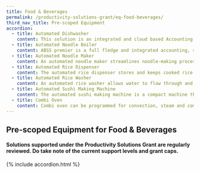 ```yaml
---
title: Food & Beverages
permalink: /productivity-solutions-grant/eq-food-beverages/
third_nav_title: Pre-scoped Equipment
accordion:
  - title: Automated Dishwasher
    content: This solution is an integrated and cloud based Accounting and Human Resource Management System with modular system structure provides fast, reliable and comprehensive accounting, payroll and financial reporting and real-time analysis capabilities, enabling faster, more compliant financial close and run real-time financial accounting and reporting processes.<br/><br/><a href="/productivity-solutions-grant/am-hrms/ahrmv3.0-pkga-10users/" target="_blank" style="color:#037e8a">Accounting and Human Resource Management Version 3.0 - Package A (10 Users)</a><br/> <a href="/productivity-solutions-grant/am-hrms/ahrmv3.0-pkgb-20users/" target="_blank" style="color:#037e8a">Accounting and Human Resource Management Version 3.0 - Package B (20 Users)</a><br/> <a href="/productivity-solutions-grant/am-hrms/ahrmv3.0-pkgc-50users/" target="_blank" style="color:#037e8a">Accounting and Human Resource Management Version 3.0 - Package C (50 Users)</a><br/><a href="/productivity-solutions-grant/am-hrms/ahrmv3.0-pkgd-ulusers/" target="_blank" style="color:#037e8a">Accounting and Human Resource Management Version 3.0 - Package D (Unlimited Users)</a>
  - title: Automated Noodle Boiler
    content: ABSS premier is a full fledge and integrated accounting, sales, inventory and multiple-currency management solution. The bundled packages support cloud-based access and backup features.<br/><br/><a href="/productivity-solutions-grant/am-sms/abssppv23-pkg-adv-3users/" target="_blank" style="color:#037e8a">ABSS Premier Plus Version 23 - Package (Advanced 3 Users)</a><br/><a href="/productivity-solutions-grant/am-sms/abssppv23-pkg-bsc-3users/" target="_blank" style="color:#037e8a">ABSS Premier Plus Version 23 - Package (Basic 3 Users)</a><br/><br/>ABSS premier is an on-premise full fledge and integrated accounting, sales, inventory and multiple-currency management solution.<br/><br/><a href="/productivity-solutions-grant/AMCIMSMS/" target="_blank" style="color:#037e8a">ABSS Premier Version 21 - Package (1 User - software only)</a><br/><a href="/productivity-solutions-grant/AMCIMSMS/" target="_blank" style="color:#037e8a">ABSS Premier Version 21 - Package (3 Users - software only)</a>     
  - title: Automated Noodle Maker
    content: An automated noodle maker streamlines noodle-making processes, allowing for fresh noodles (including other noodle types like pasta, udon, soba etc.) to be made from the raw ingredients directly and with one compact machine. The machinery is compact enough to be implemented on an outlet-level basis, allowing fresh noodles to be used.
  - title: Automated Rice Dispenser
    content: The automated rice dispenser stores and keeps cooked rice warm in a tub before automatically dispensing in pre-set quantities.
  - title: Automated Rice Washer
    content: An automated rice washer allows water to flow through and retains the rice while being washed with built-in sensors and auto wastewater mechanism.
  - title: Automated Sushi Making Machine
    content: The automated sushi making machine is a compact machine that shapes and dispenses Nigiri rice balls and California rice rolls automatically
  - title: Combi Oven
    content: Combi oven can be programmed for convection, steam and combination cooking. Multi-functional cooking methods has a small footprint and can be used by F&B companies to cook and re-heat wide variety of food.
---
```


## Pre-scoped Equipment for Food & Beverages

#### Solutions supported under the Productivity Solutions Grant are regularly reviewed. Do take note of the current support levels and grant caps.

{% include accordion.html %}

